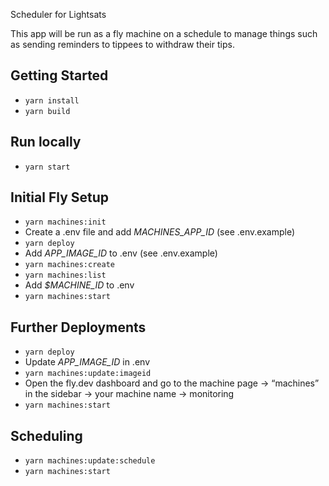 Scheduler for Lightsats

This app will be run as a fly machine on a schedule to manage things such as sending reminders to tippees to withdraw their tips.

## Getting Started

- `yarn install`
- `yarn build`

## Run locally

- `yarn start`

## Initial Fly Setup

- `yarn machines:init`
- Create a .env file and add _MACHINES_APP_ID_ (see .env.example)
- `yarn deploy`
- Add _APP_IMAGE_ID_ to .env (see .env.example)
- `yarn machines:create`
- `yarn machines:list`
- Add _$MACHINE_ID_ to .env
- `yarn machines:start`

## Further Deployments

- `yarn deploy`
- Update _APP_IMAGE_ID_ in .env
- `yarn machines:update:imageid`
- Open the fly.dev dashboard and go to the machine page → “machines” in the sidebar → your machine name → monitoring
- `yarn machines:start`

## Scheduling

- `yarn machines:update:schedule`
- `yarn machines:start`
